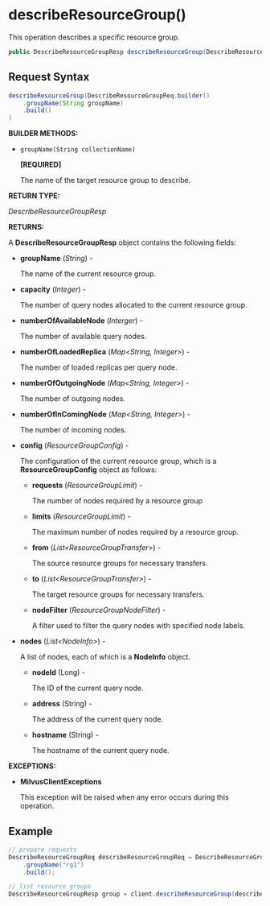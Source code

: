 # describeResourceGroup()

This operation describes a specific resource group.

```java
public DescribeResourceGroupResp describeResourceGroup(DescribeResourceGroupReq request)
```

## Request Syntax

```java
describeResourceGroup(DescribeResourceGroupReq.builder()
    .groupName(String groupName)
    .build()
)
```

**BUILDER METHODS:**

- `groupName(String collectionName)`

    **[REQUIRED]**

    The name of the target resource group to describe.

**RETURN TYPE:**

*DescribeResourceGroupResp*

**RETURNS:**

A **DescribeResourceGroupResp** object contains the following fields:

- **groupName** (*String*) -

    The name of the current resource group.

- **capacity** (*Integer*) -

    The number of query nodes allocated to the current resource group.

- **numberOfAvailableNode** (*Interger*) -

    The number of available query nodes.

- **numberOfLoadedReplica** (*Map\<String, Integer>*) -

    The number of loaded replicas per query node.

- **numberOfOutgoingNode** (*Map\<String, Integer>*) -

    The number of outgoing nodes.

- **numberOfInComingNode** (*Map\<String, Integer>*) -

    The number of incoming nodes.

- **config** (*ResourceGroupConfig*) -

    The configuration of the current resource group, which is a **ResourceGroupConfig** object as follows:

    - **requests** (*ResourceGroupLimit*) -

        The number of nodes required by a resource group

    - **limits** (*ResourceGroupLimit*) -

        The maximum number of nodes required by a resource group.

    - **from** (*List\<ResourceGroupTransfer>*) -

        The source resource groups for necessary transfers. 

    - **to** (*List\<ResourceGroupTransfer>*) -

        The target resource groups for necessary transfers. 

    - **nodeFilter** (*ResourceGroupNodeFilter*) -

        A filter used to filter the query nodes with specified node labels.

- **nodes** (*List\<NodeInfo>*) -  

    A list of nodes, each of which is a **NodeInfo** object.

    - **nodeId** (Long) -

        The ID of the current query node.

    - **address** (String) -

        The address of the current query node.

    - **hostname** (String) -   

        The hostname of the current query node.

**EXCEPTIONS:**

- **MilvusClientExceptions**

    This exception will be raised when any error occurs during this operation.

## Example

```java
// prepare requests    
DescribeResourceGroupReq describeResourceGroupReq = DescribeResourceGroupReq.builder()
    .groupName("rg1")
    .build();

// list resource groups
DescribeResourceGroupResp group = client.describeResourceGroup(describeResourceGroupReq);
```

